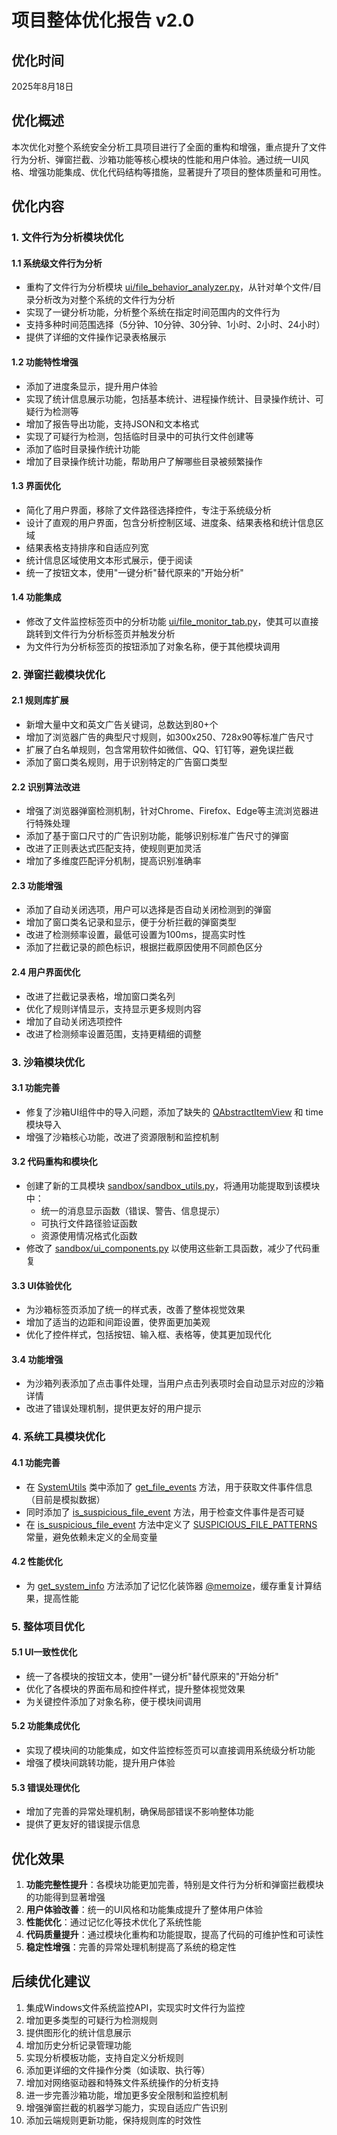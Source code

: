# 项目整体优化报告 v2.0

## 优化时间
2025年8月18日

## 优化概述
本次优化对整个系统安全分析工具项目进行了全面的重构和增强，重点提升了文件行为分析、弹窗拦截、沙箱功能等核心模块的性能和用户体验。通过统一UI风格、增强功能集成、优化代码结构等措施，显著提升了项目的整体质量和可用性。

## 优化内容

### 1. 文件行为分析模块优化

#### 1.1 系统级文件行为分析
- 重构了文件行为分析模块 [ui/file_behavior_analyzer.py](file:///e%3A/%E7%A8%8B%E5%BA%8F/%E9%A1%B9%E7%9B%AE/mcgx/ui/file_behavior_analyzer.py)，从针对单个文件/目录分析改为对整个系统的文件行为分析
- 实现了一键分析功能，分析整个系统在指定时间范围内的文件行为
- 支持多种时间范围选择（5分钟、10分钟、30分钟、1小时、2小时、24小时）
- 提供了详细的文件操作记录表格展示

#### 1.2 功能特性增强
- 添加了进度条显示，提升用户体验
- 实现了统计信息展示功能，包括基本统计、进程操作统计、目录操作统计、可疑行为检测等
- 增加了报告导出功能，支持JSON和文本格式
- 实现了可疑行为检测，包括临时目录中的可执行文件创建等
- 添加了临时目录操作统计功能
- 增加了目录操作统计功能，帮助用户了解哪些目录被频繁操作

#### 1.3 界面优化
- 简化了用户界面，移除了文件路径选择控件，专注于系统级分析
- 设计了直观的用户界面，包含分析控制区域、进度条、结果表格和统计信息区域
- 结果表格支持排序和自适应列宽
- 统计信息区域使用文本形式展示，便于阅读
- 统一了按钮文本，使用"一键分析"替代原来的"开始分析"

#### 1.4 功能集成
- 修改了文件监控标签页中的分析功能 [ui/file_monitor_tab.py](file:///e%3A/%E7%A8%8B%E5%BA%8F/%E9%A1%B9%E7%9B%AE/mcgx/ui/file_monitor_tab.py)，使其可以直接跳转到文件行为分析标签页并触发分析
- 为文件行为分析标签页的按钮添加了对象名称，便于其他模块调用

### 2. 弹窗拦截模块优化

#### 2.1 规则库扩展
- 新增大量中文和英文广告关键词，总数达到80+个
- 增加了浏览器广告的典型尺寸规则，如300x250、728x90等标准广告尺寸
- 扩展了白名单规则，包含常用软件如微信、QQ、钉钉等，避免误拦截
- 添加了窗口类名规则，用于识别特定的广告窗口类型

#### 2.2 识别算法改进
- 增强了浏览器弹窗检测机制，针对Chrome、Firefox、Edge等主流浏览器进行特殊处理
- 添加了基于窗口尺寸的广告识别功能，能够识别标准广告尺寸的弹窗
- 改进了正则表达式匹配支持，使规则更加灵活
- 增加了多维度匹配评分机制，提高识别准确率

#### 2.3 功能增强
- 添加了自动关闭选项，用户可以选择是否自动关闭检测到的弹窗
- 增加了窗口类名记录和显示，便于分析拦截的弹窗类型
- 改进了检测频率设置，最低可设置为100ms，提高实时性
- 添加了拦截记录的颜色标识，根据拦截原因使用不同颜色区分

#### 2.4 用户界面优化
- 改进了拦截记录表格，增加窗口类名列
- 优化了规则详情显示，支持显示更多规则内容
- 增加了自动关闭选项控件
- 改进了检测频率设置范围，支持更精细的调整

### 3. 沙箱模块优化

#### 3.1 功能完善
- 修复了沙箱UI组件中的导入问题，添加了缺失的 [QAbstractItemView](file:///e%3A/%E7%A8%8B%E5%BA%8F/%E9%A1%B9%E7%9B%AE/mcgx/ui/ui_style_utils.py#L5-L5) 和 time 模块导入
- 增强了沙箱核心功能，改进了资源限制和监控机制

#### 3.2 代码重构和模块化
- 创建了新的工具模块 [sandbox/sandbox_utils.py](file:///e%3A/%E7%A8%8B%E5%BA%8F/%E9%A1%B9%E7%9B%AE/mcgx/sandbox/sandbox_utils.py)，将通用功能提取到该模块中：
  - 统一的消息显示函数（错误、警告、信息提示）
  - 可执行文件路径验证函数
  - 资源使用情况格式化函数
- 修改了 [sandbox/ui_components.py](file:///e%3A/%E7%A8%8B%E5%BA%8F/%E9%A1%B9%E7%9B%AE/mcgx/sandbox/ui_components.py) 以使用这些新工具函数，减少了代码重复

#### 3.3 UI体验优化
- 为沙箱标签页添加了统一的样式表，改善了整体视觉效果
- 增加了适当的边距和间距设置，使界面更加美观
- 优化了控件样式，包括按钮、输入框、表格等，使其更加现代化

#### 3.4 功能增强
- 为沙箱列表添加了点击事件处理，当用户点击列表项时会自动显示对应的沙箱详情
- 改进了错误处理机制，提供更友好的用户提示

### 4. 系统工具模块优化

#### 4.1 功能完善
- 在 [SystemUtils](file://e:\程序\xiangmu\mcgx\utils\system_utils.py#L33-L405) 类中添加了 [get_file_events](file://e:\程序\xiangmu\mcgx\utils\system_utils.py#L308-L334) 方法，用于获取文件事件信息（目前是模拟数据）
- 同时添加了 [is_suspicious_file_event](file://e:\程序\xiangmu\mcgx\utils\system_utils.py#L336-L365) 方法，用于检查文件事件是否可疑
- 在 [is_suspicious_file_event](file://e:\程序\xiangmu\mcgx\utils\system_utils.py#L336-L365) 方法中定义了 [SUSPICIOUS_FILE_PATTERNS](file://e:\程序\xiangmu\mcgx\utils\system_utils.py#L344-L350) 常量，避免依赖未定义的全局变量

#### 4.2 性能优化
- 为 [get_system_info](file://e:\程序\xiangmu\mcgx\utils\system_utils.py#L40-L57) 方法添加了记忆化装饰器 [@memoize](file:///e%3A/%E7%A8%8B%E5%BA%8F/%E9%A1%B9%E7%9B%AE/mcgx/utils/system_utils.py#L15-L29)，缓存重复计算结果，提高性能

### 5. 整体项目优化

#### 5.1 UI一致性优化
- 统一了各模块的按钮文本，使用"一键分析"替代原来的"开始分析"
- 优化了各模块的界面布局和控件样式，提升整体视觉效果
- 为关键控件添加了对象名称，便于模块间调用

#### 5.2 功能集成优化
- 实现了模块间的功能集成，如文件监控标签页可以直接调用系统级分析功能
- 增强了模块间跳转功能，提升用户体验

#### 5.3 错误处理优化
- 增加了完善的异常处理机制，确保局部错误不影响整体功能
- 提供了更友好的错误提示信息

## 优化效果

1. **功能完整性提升**：各模块功能更加完善，特别是文件行为分析和弹窗拦截模块的功能得到显著增强
2. **用户体验改善**：统一的UI风格和功能集成提升了整体用户体验
3. **性能优化**：通过记忆化等技术优化了系统性能
4. **代码质量提升**：通过模块化重构和功能提取，提高了代码的可维护性和可读性
5. **稳定性增强**：完善的异常处理机制提高了系统的稳定性

## 后续优化建议

1. 集成Windows文件系统监控API，实现实时文件行为监控
2. 增加更多类型的可疑行为检测规则
3. 提供图形化的统计信息展示
4. 增加历史分析记录管理功能
5. 实现分析模板功能，支持自定义分析规则
6. 添加更详细的文件操作分类（如读取、执行等）
7. 增加对网络驱动器和特殊文件系统操作的分析支持
8. 进一步完善沙箱功能，增加更多安全限制和监控机制
9. 增强弹窗拦截的机器学习能力，实现自适应广告识别
10. 添加云端规则更新功能，保持规则库的时效性